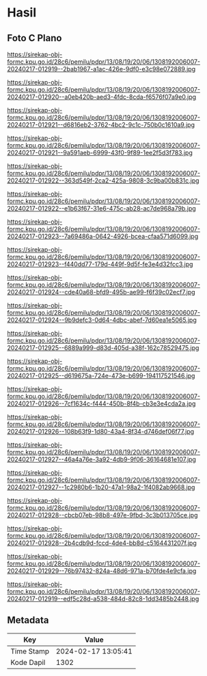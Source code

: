 # Hasil

## Foto C Plano

https://sirekap-obj-formc.kpu.go.id/28c6/pemilu/pdpr/13/08/19/20/06/1308192006007-20240217-012919--2bab1967-a1ac-426e-9df0-e3c98e072889.jpg

https://sirekap-obj-formc.kpu.go.id/28c6/pemilu/pdpr/13/08/19/20/06/1308192006007-20240217-012920--a0eb420b-aed3-4fdc-8cda-f6576f07a9e0.jpg

https://sirekap-obj-formc.kpu.go.id/28c6/pemilu/pdpr/13/08/19/20/06/1308192006007-20240217-012921--d6816eb2-3762-4bc2-9c1c-750b0c1610a9.jpg

https://sirekap-obj-formc.kpu.go.id/28c6/pemilu/pdpr/13/08/19/20/06/1308192006007-20240217-012921--9a591aeb-6999-43f0-9f89-1ee2f5d3f783.jpg

https://sirekap-obj-formc.kpu.go.id/28c6/pemilu/pdpr/13/08/19/20/06/1308192006007-20240217-012922--363d549f-2ca2-425a-9808-3c9ba00b831c.jpg

https://sirekap-obj-formc.kpu.go.id/28c6/pemilu/pdpr/13/08/19/20/06/1308192006007-20240217-012922--e1b63f67-31e6-475c-ab28-ac7de968a79b.jpg

https://sirekap-obj-formc.kpu.go.id/28c6/pemilu/pdpr/13/08/19/20/06/1308192006007-20240217-012923--7a69486a-0642-4926-bcea-cfaa571d6099.jpg

https://sirekap-obj-formc.kpu.go.id/28c6/pemilu/pdpr/13/08/19/20/06/1308192006007-20240217-012923--f440dd77-179d-449f-9d5f-fe3e4d32fcc3.jpg

https://sirekap-obj-formc.kpu.go.id/28c6/pemilu/pdpr/13/08/19/20/06/1308192006007-20240217-012924--cde40a68-bfd9-495b-ae99-f6f39c02ecf7.jpg

https://sirekap-obj-formc.kpu.go.id/28c6/pemilu/pdpr/13/08/19/20/06/1308192006007-20240217-012924--9b9defc3-0d64-4dbc-abef-7d60ea1e5065.jpg

https://sirekap-obj-formc.kpu.go.id/28c6/pemilu/pdpr/13/08/19/20/06/1308192006007-20240217-012925--6889a999-d83d-405d-a38f-162c78529475.jpg

https://sirekap-obj-formc.kpu.go.id/28c6/pemilu/pdpr/13/08/19/20/06/1308192006007-20240217-012925--d619675a-724e-473e-b699-194117521546.jpg

https://sirekap-obj-formc.kpu.go.id/28c6/pemilu/pdpr/13/08/19/20/06/1308192006007-20240217-012926--7cf1634c-f444-450b-8f4b-cb3e3e4cda2a.jpg

https://sirekap-obj-formc.kpu.go.id/28c6/pemilu/pdpr/13/08/19/20/06/1308192006007-20240217-012926--108b63f9-1d80-43a4-8f34-d746def06f77.jpg

https://sirekap-obj-formc.kpu.go.id/28c6/pemilu/pdpr/13/08/19/20/06/1308192006007-20240217-012927--46a4a76e-3a92-4db9-9f06-36164681e107.jpg

https://sirekap-obj-formc.kpu.go.id/28c6/pemilu/pdpr/13/08/19/20/06/1308192006007-20240217-012927--1c2980b6-1b20-47a1-98a2-1f4082ab9668.jpg

https://sirekap-obj-formc.kpu.go.id/28c6/pemilu/pdpr/13/08/19/20/06/1308192006007-20240217-012928--cbcb07eb-98b8-497e-9fbd-3c3b013705ce.jpg

https://sirekap-obj-formc.kpu.go.id/28c6/pemilu/pdpr/13/08/19/20/06/1308192006007-20240217-012928--2b4cdb9d-fccd-4de4-bb8d-c5164431207f.jpg

https://sirekap-obj-formc.kpu.go.id/28c6/pemilu/pdpr/13/08/19/20/06/1308192006007-20240217-012929--76b97432-824a-48d6-971a-b70fde4e9cfa.jpg

https://sirekap-obj-formc.kpu.go.id/28c6/pemilu/pdpr/13/08/19/20/06/1308192006007-20240217-012919--edf5c28d-a538-484d-82c8-1dd3485b2448.jpg


## Metadata

| Key        | Value               |
| ---------- | ------------------- |
| Time Stamp | 2024-02-17 13:05:41 |
| Kode Dapil | 1302                |



